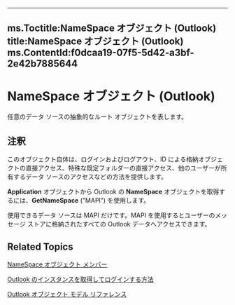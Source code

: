 

---
ms.Toctitle:NameSpace オブジェクト (Outlook)
title:NameSpace オブジェクト (Outlook)
ms.ContentId:f0dcaa19-07f5-5d42-a3bf-2e42b7885644
---
# NameSpace オブジェクト (Outlook)




任意のデータ ソースの抽象的なルート オブジェクトを表します。

## 注釈
このオブジェクト自体は、ログインおよびログアウト、ID による格納オブジェクトの直接アクセス、特殊な既定フォルダーの直接アクセス、他のユーザーが所有するデータ ソースのアクセスなどの方法を提供します。



**Application** オブジェクトから Outlook の **NameSpace** オブジェクトを取得するには、**GetNameSpace** ("MAPI") を使用します。



使用できるデータ ソースは MAPI だけです。MAPI を使用するとユーザーのメッセージ ストアに格納されたすべての Outlook データへアクセスできます。



## Related Topics

[NameSpace オブジェクト メンバー](d7a978a3-a2c8-6195-c5f8-af8773500456.md)

[Outlook のインスタンスを取得してログインする方法](ef369364-6500-2759-3ef4-ed4411112e96.md)

[Outlook オブジェクト モデル リファレンス](73221b13-d8d8-99b8-3394-b95dbbfd5ddc.md)




